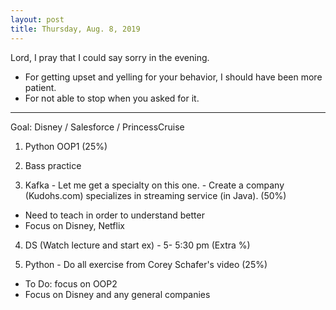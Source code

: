 ```yaml
---
layout: post
title: Thursday, Aug. 8, 2019
---
```


Lord, I pray that I could say sorry in the evening.
  - For getting upset and yelling for your behavior, I should have been more patient.
  - For not able to stop when you asked for it.
  
-------------------

Goal: Disney / Salesforce / PrincessCruise

1. Python OOP1 (25%) 


2. Bass practice 


3. Kafka - Let me get a specialty on this one. - Create a company (Kudohs.com) specializes in streaming service (in Java). (50%)
- Need to teach in order to understand better
- Focus on Disney, Netflix


4. DS (Watch lecture and start ex) - 5- 5:30 pm (Extra %)


5. Python - Do all exercise from Corey Schafer's video (25%)
  - To Do: focus on OOP2
  - Focus on Disney and any general companies



